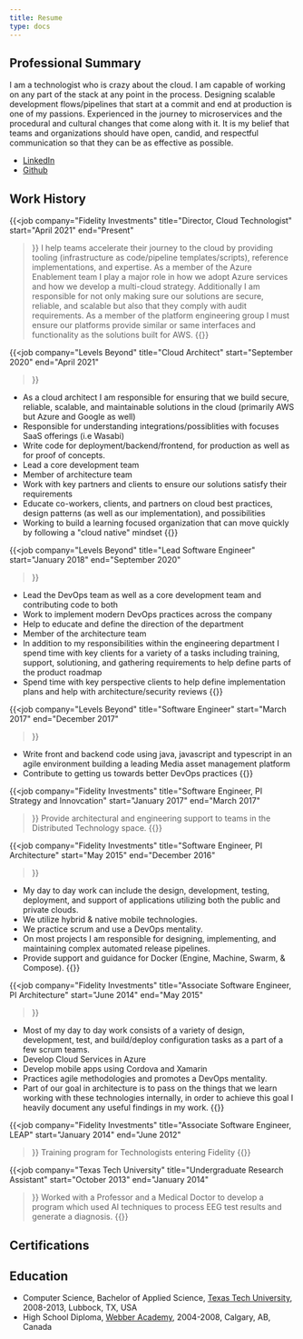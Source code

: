 ```yaml
---
title: Resume
type: docs
---
```



## Professional Summary

I am a technologist who is crazy about the cloud. I am capable of working on any part of the
stack at any point in the process. Designing scalable development flows/pipelines that start
at a commit and end at production is one of my passions. Experienced in the journey to
microservices and the procedural and cultural changes that come along with it.
It is my belief that teams and organizations should have open, candid, and respectful
communication so that they can be as effective as possible.

* [LinkedIn](https://www.linkedin.com/in/beverts312/)
* [Github](https://github.com/beverts312)

## Work History

{{<job
    company="Fidelity Investments"
    title="Director, Cloud Technologist"
    start="April 2021"
    end="Present"
>}}
I help teams accelerate their journey to the cloud by providing tooling (infrastructure as code/pipeline templates/scripts), reference implementations, and expertise. As a member of the Azure Enablement team I play a major role in how we adopt Azure services and how we develop a multi-cloud strategy. Additionally I am responsible for not only making sure our solutions are secure, reliable, and scalable but also that they comply with audit requirements. As a member of the platform engineering group I must ensure our platforms provide similar or same interfaces and functionality as the solutions built for AWS. 
{{</job>}}

{{<job 
    company="Levels Beyond" 
    title="Cloud Architect"
    start="September 2020"
    end="April 2021"
>}}
* As a cloud architect I am responsible for ensuring that we build secure, reliable, scalable,
and maintainable solutions in the cloud (primarily AWS but Azure and Google as well)
* Responsible for understanding integrations/possiblities with focuses SaaS offerings (i.e
Wasabi)
* Write code for deployment/backend/frontend, for production as well as for proof of
concepts.
* Lead a core development team
* Member of architecture team
* Work with key partners and clients to ensure our solutions satisfy their requirements
* Educate co-workers, clients, and partners on cloud best practices, design patterns (as well as our implementation),  and possibilities
* Working to build a learning focused organization that can move quickly by following a "cloud native" mindset
{{</job>}}

{{<job
    company="Levels Beyond"
    title="Lead Software Engineer"
    start="January 2018"
    end="September 2020"
>}}
* Lead the DevOps team as well as a core development team and contributing code to both
* Work to implement modern DevOps practices across the company
* Help to educate and define the direction of the department
* Member of the architecture team
* In addition to my responsibilities within the engineering department I spend time with key clients for a variety of a tasks including training, support, solutioning, and gathering requirements to help define parts of the product roadmap
* Spend time with key perspective clients to help define implementation plans and help with architecture/security reviews
{{</job>}}

{{<job
    company="Levels Beyond"
    title="Software Engineer"
    start="March 2017"
    end="December 2017"
>}}
* Write front and backend code using java, javascript and typescript in an agile environment building a leading Media asset management platform
* Contribute to getting us towards better DevOps practices
{{</job>}}

{{<job
    company="Fidelity Investments"
    title="Software Engineer, PI Strategy and Innovcation"
    start="January 2017"
    end="March 2017"
>}}
Provide architectural and engineering support to teams in the Distributed Technology space.
{{</job>}}

{{<job 
    company="Fidelity Investments"
    title="Software Engineer, PI Architecture"
    start="May 2015"
    end="December 2016"
>}}
* My day to day work can include the design, development, testing, deployment, and support of applications utilizing both the public and private clouds.
* We utilize hybrid & native mobile technologies.
* We practice scrum and use a DevOps mentality.
* On most projects I am responsible for designing, implementing, and maintaining complex automated release pipelines.
* Provide support and guidance for Docker (Engine, Machine, Swarm, & Compose).
{{</job>}}


{{<job 
    company="Fidelity Investments"
    title="Associate Software Engineer, PI Architecture"
    start="June 2014"
    end="May 2015"
>}}
* Most of my day to day work consists of a variety of design, development, test, and build/deploy configuration tasks as a part of a few scrum teams.
* Develop Cloud Services in Azure
* Develop mobile apps using Cordova and Xamarin
* Practices agile methodologies and promotes a DevOps mentality.
* Part of our goal in architecture is to pass on the things that we learn working with these technologies internally, in order to achieve this goal I heavily document any useful findings in my work.
{{</job>}}

{{<job
    company="Fidelity Investments"
    title="Associate Software Engineer, LEAP"
    start="January 2014"
    end="June 2012"
>}}
Training program for Technologists entering Fidelity
{{</job>}}

{{<job
    company="Texas Tech University"
    title="Undergraduate Research Assistant"
    start="October 2013"
    end="January 2014"
>}}
Worked with a Professor and a Medical Doctor to develop a program which used AI techniques to process EEG test results and generate a diagnosis.
{{</job>}}

## Certifications

<div data-iframe-width="150" data-iframe-height="270" data-share-badge-id="11a04eed-ba21-448e-a97d-feaea14a2e35" data-share-badge-host="https://www.credly.com"></div><script type="text/javascript" async src="//cdn.credly.com/assets/utilities/embed.js"></script>
<div data-iframe-width="150" data-iframe-height="270" data-share-badge-id="ad9ea203-bab8-4f32-be3b-5d447a2868db" data-share-badge-host="https://www.credly.com"></div><script type="text/javascript" async src="//cdn.credly.com/assets/utilities/embed.js"></script>

## Education

* Computer Science, Bachelor of Applied Science, [Texas Tech University][ttu], 2008-2013, Lubbock, TX, USA
* High School Diploma, [Webber Academy][webber], 2004-2008, Calgary, AB, Canada 

[ttu]: https://www.ttu.edu/
[webber]: https://www.webberacademy.ca/